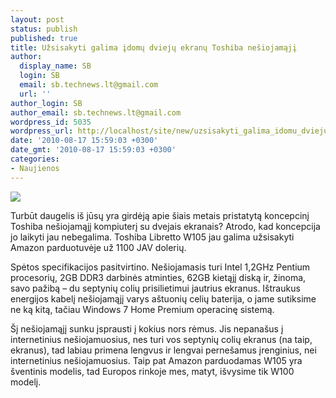 ```yaml
---
layout: post
status: publish
published: true
title: Užsisakyti galima įdomų dviejų ekranų Toshiba nešiojamąjį
author:
  display_name: SB
  login: SB
  email: sb.technews.lt@gmail.com
  url: ''
author_login: SB
author_email: sb.technews.lt@gmail.com
wordpress_id: 5035
wordpress_url: http://localhost/site/new/uzsisakyti_galima_idomu_dvieju_ekranu_toshiba_nesiojamaji/
date: '2010-08-17 15:59:03 +0300'
date_gmt: '2010-08-17 15:59:03 +0300'
categories:
- Naujienos
---
```

<div class="imgright"><img src="http://www.part.lt/img/b8f6ea55320908848028aad42ce5c370843.jpg"  /></div>
<p>Turbūt daugelis iš jūsų yra girdėją apie šiais metais pristatytą koncepcinį Toshiba nešiojamąjį kompiuterį su dvejais ekranais? Atrodo, kad koncepcija jo laikyti jau nebegalima. Toshiba Libretto W105 jau galima užsisakyti Amazon parduotuvėje už 1100 JAV dolerių.</p>
<p>Spėtos specifikacijos pasitvirtino. Nešiojamasis turi Intel 1,2GHz Pentium procesorių, 2GB DDR3 darbinės atminties, 62GB kietąjį diską ir, žinoma, savo pažibą – du septynių colių prisilietimui jautrius ekranus. Ištraukus energijos kabelį nešiojamąjį varys aštuonių celių baterija, o jame sutiksime ne ką kitą, tačiau Windows 7 Home Premium operacinę sistemą.</p>
<p>Šį nešiojamąjį sunku įsprausti į kokius nors rėmus. Jis nepanašus į internetinius nešiojamuosius, nes turi vos septynių colių ekranus (na taip, ekranus), tad labiau primena lengvus ir lengvai pernešamus įrenginius, nei internetinius nešiojamuosius. Taip pat Amazon parduodamas W105 yra šventinis modelis, tad Europos rinkoje mes, matyt, išvysime tik W100 modelį.</p>
<p><object width="610" height="355"><param name="movie" value="http://www.youtube.com/v/jQHWfji5zZY?fs=1&hl=en_GB"></param><param name="allowFullScreen" value="true"></param><param name="allowscriptaccess" value="always"></param><embed src="http://www.youtube.com/v/jQHWfji5zZY?fs=1&hl=en_GB" type="application/x-shockwave-flash" allowscriptaccess="always" allowfullscreen="true" width="610" height="355"></embed></object></p>
